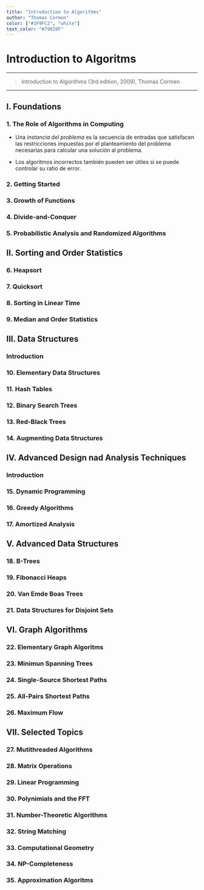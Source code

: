 ```yaml
---
title: "Introduction to Algorithms"
author: "Thomas Cormen"
color: ["#1F9FC2", "white"]
text_color: "#79020F"
---
```


# Introduction to Algoritms

-------------------------------------------------------------------------------

> Introduction to Algorithms (3rd edition, 2009), Thomas Cormen

-------------------------------------------------------------------------------

## I. Foundations
### 1. The Role of Algorithms in Computing

+ Una *instancia del problema* es la secuencia de entradas que satisfacen las
  restricciones impuestas por el planteamiento del problema necesarias para
  calcular una solución al problema.

+ Los algoritmos incorrectos también pueden ser útiles si se puede controlar su
  ratio de error.

### 2. Getting Started
### 3. Growth of Functions
### 4. Divide-and-Conquer
### 5. Probabilistic Analysis and Randomized Algorithms

## II. Sorting and Order Statistics
### 6. Heapsort
### 7. Quicksort
### 8. Sorting in Linear Time
### 9. Median and Order Statistics

## III. Data Structures
### Introduction
### 10. Elementary Data Structures
### 11. Hash Tables
### 12. Binary Search Trees
### 13. Red-Black Trees
### 14. Augmenting Data Structures

## IV. Advanced Design nad Analysis Techniques
### Introduction
### 15. Dynamic Programming
### 16. Greedy Algorithms
### 17. Amortized Analysis

## V. Advanced Data Structures
### 18. B-Trees
### 19. Fibonacci Heaps
### 20. Van Emde Boas Trees
### 21. Data Structures for Disjoint Sets

## VI. Graph Algorithms
### 22. Elementary Graph Algoritms
### 23. Minimun Spanning Trees
### 24. Single-Source Shortest Paths
### 25. All-Pairs Shortest Paths
### 26. Maximum Flow

## VII. Selected Topics
### 27. Mutithreaded Algorithms
### 28. Matrix Operations
### 29. Linear Programming
### 30. Polynimials and the FFT
### 31. Number-Theoretic Algorithms
### 32. String Matching
### 33. Computational Geometry
### 34. NP-Completeness
### 35. Approximation Algoritms

